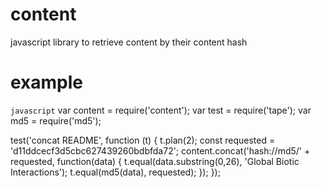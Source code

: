 # content
javascript library to retrieve content by their content hash

# example


```javascript```
var content = require('content');
var test = require('tape');
var md5 = require('md5');

test('concat README', function (t) {
  t.plan(2);
  const requested = 'd11ddcecf3d5cbc627439260bdbfda72';
  content.concat('hash://md5/' + requested, function(data) {
    t.equal(data.substring(0,26), 'Global Biotic Interactions');
    t.equal(md5(data), requested);
  });
});
```
